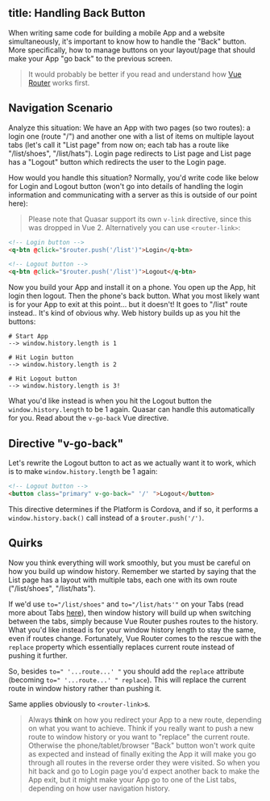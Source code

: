 title: Handling Back Button
---
When writing same code for building a mobile App and a website simultaneously, it's important to know how to handle the "Back" button. More specifically, how to manage buttons on your layout/page that should make your App "go back" to the previous screen.

> It would probably be better if you read and understand how [Vue Router](http://router.vuejs.org/) works first.

## Navigation Scenario
Analyze this situation: We have an App with two pages (so two routes): a login one (route "/") and another one with a list of items on multiple layout tabs (let's call it "List page" from now on; each tab has a route like "/list/shoes", "/list/hats"). Login page redirects to List page and List page has a "Logout" button which redirects the user to the Login page.

How would you handle this situation? Normally, you'd write code like below for Login and Logout button (won't go into details of handling the login information and communicating with a server as this is outside of our point here):

> Please note that Quasar support its own `v-link` directive, since this was dropped in Vue 2. Alternatively you can use `<router-link>`:
``` html
<!-- Login button -->
<q-btn @click="$router.push('/list')">Login</q-btn>

<!-- Logout button -->
<q-btn @click="$router.push('/list')">Logout</q-btn>
```

Now you build your App and install it on a phone. You open up the App, hit login then logout. Then the phone's back button. What you most likely want is for your App to exit at this point... but it doesn't! It goes to "/list" route instead.. It's kind of obvious why. Web history builds up as you hit the buttons:
```
# Start App
--> window.history.length is 1

# Hit Login button
--> window.history.length is 2

# Hit Logout button
--> window.history.length is 3!
```

What you'd like instead is when you hit the Logout button the `window.history.length` to be 1 again. Quasar can handle this automatically for you. Read about the `v-go-back` Vue directive.

## Directive "v-go-back"
Let's rewrite the Logout button to act as we actually want it to work, which is to make `window.history.length` be 1 again:
``` html
<!-- Logout button -->
<button class="primary" v-go-back=" '/' ">Logout</button>
```

This directive determines if the Platform is Cordova, and if so, it performs a `window.history.back()` call instead of a `$router.push('/')`.

## Quirks
Now you think everything will work smoothly, but you must be careful on how you build up window history. Remember we started by saying that the List page has a layout with multiple tabs, each one with its own route ("/list/shoes", "/list/hats").

If we'd use `to="/list/shoes"` and `to="/list/hats'"` on your Tabs (read more about Tabs [here](/components/tabs.html)), then window history will build up when switching between the tabs, simply because Vue Router pushes routes to the history. What you'd like instead is for your window history length to stay the same, even if routes change. Fortunately, Vue Router comes to the rescue with the `replace` property which essentially replaces current route instead of pushing it further.

So, besides `to=" '...route...' "` you should add the `replace` attribute (becoming `to=" '...route...' " replace`). This will replace the current route in window history rather than pushing it.

Same applies obviously to `<router-link>`s.

> Always **think** on how you redirect your App to a new route, depending on what you want to achieve. Think if you really want to push a new route to window history or you want to "replace" the current route. Otherwise the phone/tablet/browser "Back" button won't work quite as expected and instead of finally exiting the App it will make you go through all routes in the reverse order they were visited. So when you hit back and go to Login page you'd expect another back to make the App exit, but it might make your App go to one of the List tabs, depending on how user navigation history.
